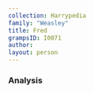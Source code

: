 ```yaml
---
collection: Harrypedia
family: "Weasley"
title: Fred
grampsID: I0071
author:
layout: person
---
```


### Analysis
